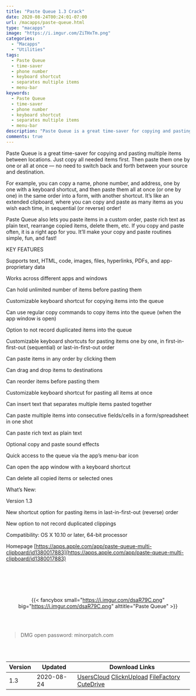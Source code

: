 ```yaml
---
title: "Paste Queue 1.3 Crack"
date: 2020-08-24T00:24:01-07:00
url: /macapps/paste-queue.html
type: "macapps"
image: "https://i.imgur.com/ZiTHxTm.png"
categories:
  - "Macapps"
  - "Utilities"
tags:
  - Paste Queue
  - time-saver
  - phone number
  - keyboard shortcut
  - separates multiple items
  - menu-bar
keywords:
  - Paste Queue
  - time-saver
  - phone number
  - keyboard shortcut
  - separates multiple items
  - menu-bar
description: "Paste Queue is a great time-saver for copying and pasting multiple items between locations. Just copy all needed items first"
comments: true
---
```


Paste Queue is a great time-saver for copying and pasting multiple items between locations. Just copy all needed items first. Then paste them one by one or all at once — no need to switch back and forth between your source and destination.

For example, you can copy a name, phone number, and address, one by one with a keyboard shortcut, and then paste them all at once (or one by one) in the same order into a form, with another shortcut. It’s like an extended clipboard, where you can copy and paste as many items as you wish each time, in sequential (or reverse) order!

Paste Queue also lets you paste items in a custom order, paste rich text as plain text, rearrange copied items, delete them, etc. If you copy and paste often, it is a right app for you. It’ll make your copy and paste routines simple, fun, and fast!

KEY FEATURES

Supports text, HTML, code, images, files, hyperlinks, PDFs, and app-proprietary data

Works across different apps and windows

Can hold unlimited number of items before pasting them

Customizable keyboard shortcut for copying items into the queue

Can use regular copy commands to copy items into the queue (when the app window is open)

Option to not record duplicated items into the queue

Customizable keyboard shortcuts for pasting items one by one, in first-in-first-out (sequential) 
or last-in-first-out order

Can paste items in any order by clicking them

Can drag and drop items to destinations

Can reorder items before pasting them

Customizable keyboard shortcut for pasting all items at once

Can insert text that separates multiple items pasted together

Can paste multiple items into consecutive fields/cells in a form/spreadsheet in one shot

Can paste rich text as plain text

Optional copy and paste sound effects

Quick access to the queue via the app’s menu-bar icon

Can open the app window with a keyboard shortcut

Can delete all copied items or selected ones

What’s New:

Version 1.3

New shortcut option for pasting items in last-in-first-out (reverse) order

New option to not record duplicated clippings

Compatibility: OS X 10.10 or later, 64-bit processor

Homepage [https://apps.apple.com/app/paste-queue-multi-clipboard/id1380017883](https://apps.apple.com/app/paste-queue-multi-clipboard/id1380017883)

<br/>
<br/>
<script async src="https://pagead2.googlesyndication.com/pagead/js/adsbygoogle.js"></script>
<ins class="adsbygoogle"
     style="display:block; text-align:center;"
     data-ad-layout="in-article"
     data-ad-format="fluid"
     data-ad-client="ca-pub-8746275014476192"
     data-ad-slot="5144997159"></ins>
<script>
     (adsbygoogle = window.adsbygoogle || []).push({});
</script>
<br/>
<br/>


<center>

{{< fancybox small="https://i.imgur.com/dsaR79C.png" big="https://i.imgur.com/dsaR79C.png" alttitle="Paste Queue" >}}

</center>

<br/>
<br/>


> DMG open password: minorpatch.com

<br/>

<br/>
<div id="history_version" class="history_version">

| Version | Updated | Download Links |
| ---- | ---- | ---- |
| 1.3 | 2020-08-24 | [UsersCloud](https://ouo.io/Q20uyU)   [ClicknUpload](https://ouo.io/RYVbcZ)   [FileFactory](https://ouo.io/3aG6yG)   [CuteDrive](https://ouo.io/nJNJ3C) |

</div>
